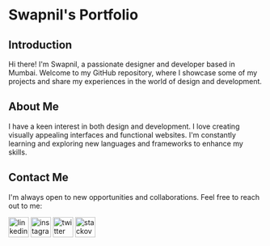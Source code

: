 # Swapnil's Portfolio

## Introduction
Hi there! I'm Swapnil, a passionate designer and developer based in Mumbai. Welcome to my GitHub repository, where I showcase some of my projects and share my experiences in the world of design and development.

## About Me
I have a keen interest in both design and development. I love creating visually appealing interfaces and functional websites. I'm constantly learning and exploring new languages and frameworks to enhance my skills.

## Contact Me
I'm always open to new opportunities and collaborations. Feel free to reach out to me:

[<img src='https://cdn.jsdelivr.net/npm/simple-icons@3.0.1/icons/linkedin.svg' alt='linkedin' height='40'>](https://www.linkedin.com/in/www.linkedin.com/in/swapnil-patil-637b4a177/)  [<img src='https://cdn.jsdelivr.net/npm/simple-icons@3.0.1/icons/instagram.svg' alt='instagram' height='40'>](https://www.instagram.com/https://www.instagram.com/__patil.swapnil__//)  [<img src='https://cdn.jsdelivr.net/npm/simple-icons@3.0.1/icons/twitter.svg' alt='twitter' height='40'>](https://twitter.com/https://twitter.com/patilswapnil959)  [<img src='https://cdn.jsdelivr.net/npm/simple-icons@3.0.1/icons/stackoverflow.svg' alt='stackoverflow' height='40'>](https://stackoverflow.com/users/https://stackoverflow.com/users/19659326/swapnil-patil)    
